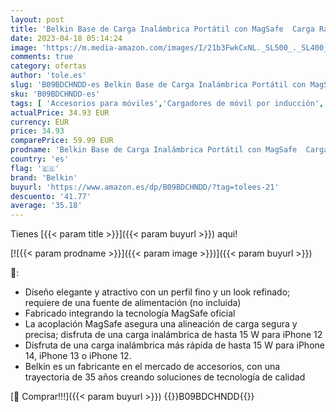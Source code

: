```yaml
---
layout: post
title: 'Belkin Base de Carga Inalámbrica Portátil con MagSafe  Carga Rápida de hasta 15 W  Soporte  Compatible con iPhone 14/14 Plus  13  12  Pro/Pro Max  Mini Fuente de Alimentación No Incluida   Azul'
date: 2023-04-18 05:14:24
image: 'https://m.media-amazon.com/images/I/21b3FwkCxNL._SL500_._SL400_.jpg'
comments: true
category: ofertas
author: 'tole.es'
slug: 'B09BDCHNDD-es Belkin Base de Carga Inalámbrica Portátil con MagSafe...'
sku: 'B09BDCHNDD-es'
tags: [ 'Accesorios para móviles','Cargadores de móvil por inducción','Cargadores para móviles','Comunicación móvil y accesorios','Electrónica','belkin','iphone','🇪🇸', ]
actualPrice: 34.93 EUR
currency: EUR
price: 34.93
comparePrice: 59.99 EUR
prodname: 'Belkin Base de Carga Inalámbrica Portátil con MagSafe  Carga Rápida de hasta 15 W  Soporte  Compatible con iPhone 14/14 Plus  13  12  Pro/Pro Max  Mini Fuente de Alimentación No Incluida   Azul'
country: 'es'
flag: '🇪🇸'
brand: 'Belkin'
buyurl: 'https://www.amazon.es/dp/B09BDCHNDD/?tag=tolees-21'
descuento: '41.77'
average: '35.18'
---
```


Tienes [{{< param title >}}]({{< param buyurl >}}) aqui!

[![{{< param prodname >}}]({{< param image >}})]({{< param buyurl >}})

🔎:

- Diseño elegante y atractivo con un perfil fino y un look refinado; requiere de una fuente de alimentación (no incluida)
- Fabricado integrando la tecnología MagSafe oficial
- La acoplación MagSafe asegura una alineación de carga segura y precisa; disfruta de una carga inalámbrica de hasta 15 W para iPhone 12
- Disfruta de una carga inalámbrica más rápida de hasta 15 W para iPhone 14, iPhone 13 o iPhone 12.
- Belkin es un fabricante en el mercado de accesorios, con una trayectoria de 35 años creando soluciones de tecnología de calidad

[🛒 Comprar!!!]({{< param buyurl >}})
{{<world>}}B09BDCHNDD{{</world>}}
